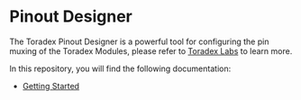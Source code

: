 # Pinout Designer #

The Toradex Pinout Designer is a powerful tool for configuring the pin muxing of the Toradex Modules, please refer to [Toradex Labs](http://labs.toradex.int/projects/pinout-designer-tool) to learn more.

In this repository, you will find the following documentation:

- [Getting Started](./GettingStarted.md)